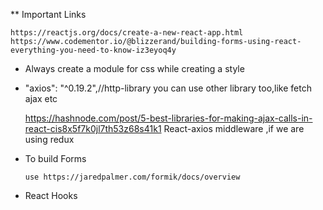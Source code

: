 ** Important Links
    
    https://reactjs.org/docs/create-a-new-react-app.html
    https://www.codementor.io/@blizzerand/building-forms-using-react-everything-you-need-to-know-iz3eyoq4y

* Always create a module for css while creating a style

* "axios": "^0.19.2",//http-library you can use other library too,like fetch ajax etc

    https://hashnode.com/post/5-best-libraries-for-making-ajax-calls-in-react-cis8x5f7k0jl7th53z68s41k1
    React-axios middleware ,if we are using redux

* To build Forms

      use https://jaredpalmer.com/formik/docs/overview

* React Hooks
